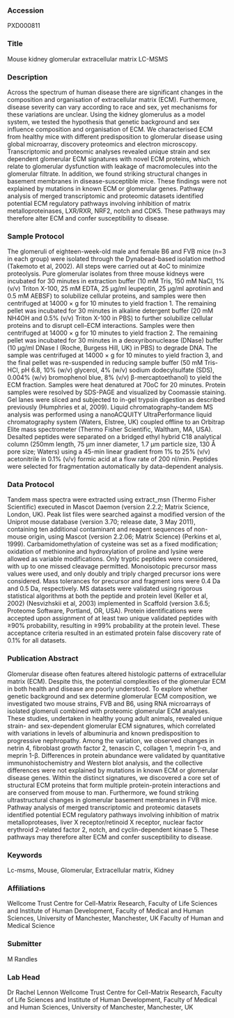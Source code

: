 ### Accession
PXD000811

### Title
Mouse kidney glomerular extracellular matrix LC-MSMS

### Description
Across the spectrum of human disease there are significant changes in the composition and organisation of extracellular matrix (ECM). Furthermore, disease severity can vary according to race and sex, yet mechanisms for these variations are unclear. Using the kidney glomerulus as a model system, we tested the hypothesis that genetic background and sex influence composition and organisation of ECM. We characterised ECM from healthy mice with different predisposition to glomerular disease using global microarray, discovery proteomics and electron microscopy. Transcriptomic and proteomic analyses revealed unique strain and sex dependent glomerular ECM signatures with novel ECM proteins, which relate to glomerular dysfunction with leakage of macromolecules into the glomerular filtrate. In addition, we found striking structural changes in basement membranes in disease-susceptible mice. These findings were not explained by mutations in known ECM or glomerular genes. Pathway analysis of merged transcriptomic and proteomic datasets identified potential ECM regulatory pathways involving inhibition of matrix metalloproteinases, LXR/RXR, NRF2, notch and CDK5. These pathways may therefore alter ECM and confer susceptibility to disease.

### Sample Protocol
The glomeruli of eighteen-week-old male and female B6 and FVB mice (n=3 in each group) were isolated through the Dynabead-based isolation method (Takemoto et al, 2002). All steps were carried out at 4oC to minimize proteolysis. Pure glomerular isolates from three mouse kidneys were incubated for 30 minutes in extraction buffer (10 mM Tris, 150 mM NaCl, 1% (v/v) Triton X-100, 25 mM EDTA, 25 μg/ml leupeptin, 25 μg/ml aprotinin and 0.5 mM AEBSF) to solubilize cellular proteins, and samples were then centrifuged at 14000 × g for 10 minutes to yield fraction 1. The remaining pellet was incubated for 30 minutes in alkaline detergent buffer (20 mM NH4OH and 0.5% (v/v) Triton X-100 in PBS) to further solubilize cellular proteins and to disrupt cell–ECM interactions. Samples were then centrifuged at 14000 × g for 10 minutes to yield fraction 2. The remaining pellet was incubated for 30 minutes in a deoxyribonuclease (DNase) buffer (10 μg/ml DNase I (Roche, Burgess Hill, UK) in PBS) to degrade DNA. The sample was centrifuged at 14000 × g for 10 minutes to yield fraction 3, and the final pellet was re-suspended in reducing sample buffer (50 mM Tris-HCl, pH 6.8, 10% (w/v) glycerol, 4% (w/v) sodium dodecylsulfate (SDS), 0.004% (w/v) bromophenol blue, 8% (v/v) β-mercaptoethanol) to yield the ECM fraction. Samples were heat denatured at 70oC for 20 minutes. Protein samples were resolved by SDS-PAGE and visualized by Coomassie staining. Gel lanes were sliced and subjected to in-gel trypsin digestion as described previously (Humphries et al, 2009). Liquid chromatography–tandem MS analysis was performed using a nanoACQUITY UltraPerformance liquid chromatography system (Waters, Elstree, UK) coupled offline to an Orbitrap Elite mass spectrometer (Thermo Fisher Scientific, Waltham, MA, USA). Desalted peptides were separated on a bridged ethyl hybrid C18 analytical column (250mm length, 75 μm inner diameter, 1.7 μm particle size, 130 Å pore size; Waters) using a 45-min linear gradient from 1% to 25% (v/v) acetonitrile in 0.1% (v/v) formic acid at a flow rate of 200 nl/min. Peptides were selected for fragmentation automatically by data-dependent analysis.

### Data Protocol
Tandem mass spectra were extracted using extract_msn (Thermo Fisher Scientific) executed in Mascot Daemon (version 2.2.2; Matrix Science, London, UK). Peak list files were searched against a modified version of the Uniprot mouse database (version 3.70; release date, 3 May 2011), containing ten additional contaminant and reagent sequences of non-mouse origin, using Mascot (version 2.2.06; Matrix Science) (Perkins et al, 1999). Carbamidomethylation of cysteine was set as a fixed modification; oxidation of methionine and hydroxylation of proline and lysine were allowed as variable modifications. Only tryptic peptides were considered, with up to one missed cleavage permitted. Monoisotopic precursor mass values were used, and only doubly and triply charged precursor ions were considered. Mass tolerances for precursor and fragment ions were 0.4 Da and 0.5 Da, respectively. MS datasets were validated using rigorous statistical algorithms at both the peptide and protein level (Keller et al, 2002) (Nesvizhskii et al, 2003) implemented in Scaffold (version 3.6.5; Proteome Software, Portland, OR, USA). Protein identifications were accepted upon assignment of at least two unique validated peptides with ≥90% probability, resulting in ≥99% probability at the protein level. These acceptance criteria resulted in an estimated protein false discovery rate of 0.1% for all datasets.

### Publication Abstract
Glomerular disease often features altered histologic patterns of extracellular matrix (ECM). Despite this, the potential complexities of the glomerular ECM in both health and disease are poorly understood. To explore whether genetic background and sex determine glomerular ECM composition, we investigated two mouse strains, FVB and B6, using RNA microarrays of isolated glomeruli combined with proteomic glomerular ECM analyses. These studies, undertaken in healthy young adult animals, revealed unique strain- and sex-dependent glomerular ECM signatures, which correlated with variations in levels of albuminuria and known predisposition to progressive nephropathy. Among the variation, we observed changes in netrin 4, fibroblast growth factor 2, tenascin C, collagen 1, meprin 1-&#x3b1;, and meprin 1-&#x3b2;. Differences in protein abundance were validated by quantitative immunohistochemistry and Western blot analysis, and the collective differences were not explained by mutations in known ECM or glomerular disease genes. Within the distinct signatures, we discovered a core set of structural ECM proteins that form multiple protein-protein interactions and are conserved from mouse to man. Furthermore, we found striking ultrastructural changes in glomerular basement membranes in FVB mice. Pathway analysis of merged transcriptomic and proteomic datasets identified potential ECM regulatory pathways involving inhibition of matrix metalloproteases, liver X receptor/retinoid X receptor, nuclear factor erythroid 2-related factor 2, notch, and cyclin-dependent kinase 5. These pathways may therefore alter ECM and confer susceptibility to disease.

### Keywords
Lc-msms, Mouse, Glomerular, Extracellular matrix, Kidney

### Affiliations
Wellcome Trust Centre for Cell-Matrix Research, Faculty of Life Sciences and Institute of Human Development, Faculty of Medical and Human Sciences,  University of Manchester, Manchester, UK
Faculty of Human and Medical Science

### Submitter
M Randles

### Lab Head
Dr Rachel Lennon
Wellcome Trust Centre for Cell-Matrix Research, Faculty of Life Sciences and Institute of Human Development, Faculty of Medical and Human Sciences,  University of Manchester, Manchester, UK



